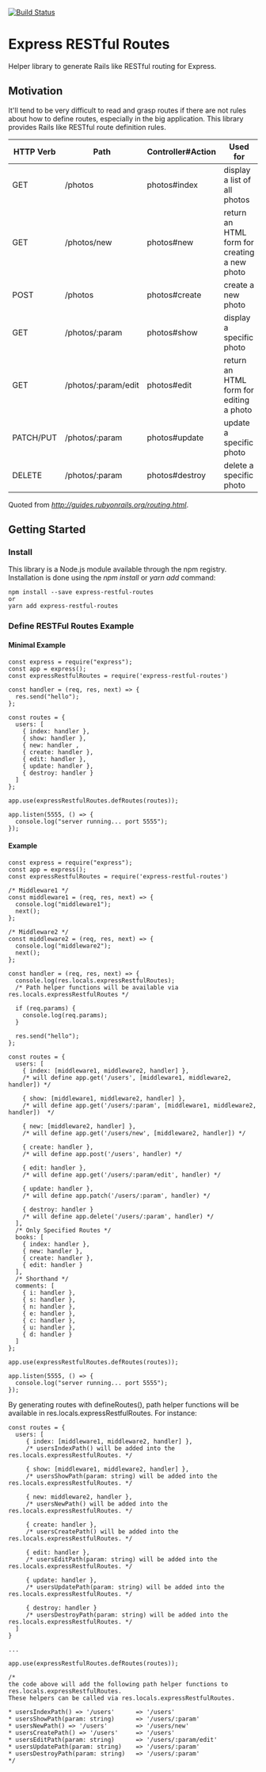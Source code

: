 [![Build Status](https://travis-ci.org/AtaruOhto/express-restful-routes.svg?branch=master)](https://travis-ci.org/AtaruOhto/express-restful-routes)

# Express RESTful Routes

Helper library to generate Rails like RESTful routing for Express.

## Motivation

It'll tend to be very difficult to read and grasp routes if there are not rules about how to define routes, especially in the big application. This library provides Rails like RESTful route definition rules.

<table>
  <thead>
    <tr>
      <th>HTTP Verb</th>
      <th>Path</th>
      <th>Controller#Action</th>
      <th>Used for</th>
    </tr>
  </thead>
  <tbody>
    <tr>
      <td>GET</td>
      <td>/photos</td>
      <td>photos#index</td>
      <td>display a list of all photos</td>
    </tr>
    <tr>
      <td>GET</td>
      <td>/photos/new</td>
      <td>photos#new</td>
      <td>return an HTML form for creating a new photo</td>
    </tr>
    <tr>
      <td>POST</td>
      <td>/photos</td>
      <td>photos#create</td>
      <td>create a new photo</td>
    </tr>
    <tr>
      <td>GET</td>
      <td>/photos/:param</td>
      <td>photos#show</td>
      <td>display a specific photo</td>
    </tr>
    <tr>
      <td>GET</td>
      <td>/photos/:param/edit</td>
      <td>photos#edit</td>
      <td>return an HTML form for editing a photo</td>
    </tr>
    <tr>
      <td>PATCH/PUT</td>
      <td>/photos/:param</td>
      <td>photos#update</td>
      <td>update a specific photo</td>
    </tr>
    <tr>
      <td>DELETE</td>
      <td>/photos/:param</td>
      <td>photos#destroy</td>
      <td>delete a specific photo</td>
    </tr>
  </tbody>
</table>

Quoted from <cite>http://guides.rubyonrails.org/routing.html</cite>.

## Getting Started

### Install

This library is a Node.js module available through the npm registry.
Installation is done using the _npm install_ or _yarn add_ command:

```
npm install --save express-restful-routes
or
yarn add express-restful-routes
```

### Define RESTFul Routes Example

#### Minimal Example

```
const express = require("express");
const app = express();
const expressRestfulRoutes = require('express-restful-routes')

const handler = (req, res, next) => {
  res.send("hello");
};

const routes = {
  users: [
    { index: handler },
    { show: handler },
    { new: handler ,
    { create: handler },
    { edit: handler },
    { update: handler },
    { destroy: handler }
  ]
};

app.use(expressRestfulRoutes.defRoutes(routes));

app.listen(5555, () => {
  console.log("server running... port 5555");
});
```

#### Example

```
const express = require("express");
const app = express();
const expressRestfulRoutes = require('express-restful-routes')

/* Middleware1 */
const middleware1 = (req, res, next) => {
  console.log("middleware1");
  next();
};

/* Middleware2 */
const middleware2 = (req, res, next) => {
  console.log("middleware2");
  next();
};

const handler = (req, res, next) => {
  console.log(res.locals.expressRestfulRoutes);
  /* Path helper functions will be available via res.locals.expressRestfulRoutes */

  if (req.params) {
    console.log(req.params);
  }

  res.send("hello");
};

const routes = {
  users: [
    { index: [middleware1, middleware2, handler] },
    /* will define app.get('/users', [middleware1, middleware2, handler]) */

    { show: [middleware1, middleware2, handler] },
    /* will define app.get('/users/:param', [middleware1, middleware2, handler])  */

    { new: [middleware2, handler] },
    /* will define app.get('/users/new', [middleware2, handler]) */

    { create: handler },
    /* will define app.post('/users', handler) */

    { edit: handler },
    /* will define app.get('/users/:param/edit', handler) */

    { update: handler },
    /* will define app.patch('/users/:param', handler) */

    { destroy: handler }
    /* will define app.delete('/users/:param', handler) */
  ],
  /* Only Specified Routes */
  books: [
    { index: handler },
    { new: handler },
    { create: handler },
    { edit: handler }
  ],
  /* Shorthand */
  comments: [
    { i: handler },
    { s: handler },
    { n: handler },
    { e: handler },
    { c: handler },
    { u: handler },
    { d: handler }
  ]
};

app.use(expressRestfulRoutes.defRoutes(routes));

app.listen(5555, () => {
  console.log("server running... port 5555");
});
```

By generating routes with defineRoutes(), path helper functions will be available in res.locals.expressRestfulRoutes.
For instance:

```
const routes = {
  users: [
     { index: [middleware1, middleware2, handler] },
     /* usersIndexPath() will be added into the res.locals.expressRestfulRoutes. */

     { show: [middleware1, middleware2, handler] },
     /* usersShowPath(param: string) will be added into the res.locals.expressRestfulRoutes. */

     { new: middleware2, handler },
     /* usersNewPath() will be added into the res.locals.expressRestfulRoutes. */

     { create: handler },
     /* usersCreatePath() will be added into the res.locals.expressRestfulRoutes. */

     { edit: handler },
     /* usersEditPath(param: string) will be added into the res.locals.expressRestfulRoutes. */

     { update: handler },
     /* usersUpdatePath(param: string) will be added into the res.locals.expressRestfulRoutes. */

     { destroy: handler }
     /* usersDestroyPath(param: string) will be added into the res.locals.expressRestfulRoutes. */
  ]
}

...

app.use(expressRestfulRoutes.defRoutes(routes));

/*
the code above will add the following path helper functions to res.locals.expressRestfulRoutes.
These helpers can be called via res.locals.expressRestfulRoutes.

* usersIndexPath() => '/users'      => '/users'
* usersShowPath(param: string)      => '/users/:param'
* usersNewPath() => '/users'        => '/users/new'
* usersCreatePath() => '/users'     => '/users'
* usersEditPath(param: string)      => '/users/:param/edit'
* usersUpdatePath(param: string)    => '/users/:param'
* usersDestroyPath(param: string)   => '/users/:param'
*/
```
